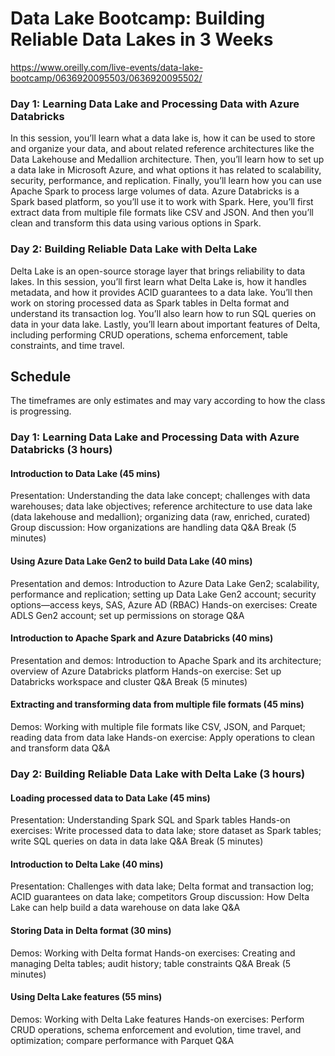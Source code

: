 # Data Lake Bootcamp: Building Reliable Data Lakes in 3 Weeks

https://www.oreilly.com/live-events/data-lake-bootcamp/0636920095503/0636920095502/

### Day 1: Learning Data Lake and Processing Data with Azure Databricks

In this session, you’ll learn what a data lake is, how it can be used to store and organize your data, and about related reference architectures like the Data Lakehouse and Medallion architecture. Then, you’ll learn how to set up a data lake in Microsoft Azure, and what options it has related to scalability, security, performance, and replication. Finally, you’ll learn how you can use Apache Spark to process large volumes of data. Azure Databricks is a Spark based platform, so you’ll use it to work with Spark. Here, you’ll first extract data from multiple file formats like CSV and JSON. And then you’ll clean and transform this data using various options in Spark.

### Day 2: Building Reliable Data Lake with Delta Lake

Delta Lake is an open-source storage layer that brings reliability to data lakes. In this session, you’ll first learn what Delta Lake is, how it handles metadata, and how it provides ACID guarantees to a data lake. You’ll then work on storing processed data as Spark tables in Delta format and understand its transaction log. You’ll also learn how to run SQL queries on data in your data lake. Lastly, you’ll learn about important features of Delta, including performing CRUD operations, schema enforcement, table constraints, and time travel. 

## Schedule
The timeframes are only estimates and may vary according to how the class is progressing.

### Day 1: Learning Data Lake and Processing Data with Azure Databricks (3 hours)

#### Introduction to Data Lake (45 mins)

Presentation: Understanding the data lake concept; challenges with data warehouses; data lake objectives; reference architecture to use data lake (data lakehouse and medallion); organizing data (raw, enriched, curated)
Group discussion: How organizations are handling data
Q&A
Break (5 minutes)

#### Using Azure Data Lake Gen2 to build Data Lake (40 mins)

Presentation and demos: Introduction to Azure Data Lake Gen2; scalability, performance and replication; setting up Data Lake Gen2 account; security options—access keys, SAS, Azure AD (RBAC)
Hands-on exercises: Create ADLS Gen2 account; set up permissions on storage
Q&A

#### Introduction to Apache Spark and Azure Databricks (40 mins)

Presentation and demos: Introduction to Apache Spark and its architecture; overview of Azure Databricks platform
Hands-on exercise: Set up Databricks workspace and cluster
Q&A
Break (5 minutes)

#### Extracting and transforming data from multiple file formats (45 mins)

Demos: Working with multiple file formats like CSV, JSON, and Parquet; reading data from data lake
Hands-on exercise: Apply operations to clean and transform data
Q&A

### Day 2: Building Reliable Data Lake with Delta Lake (3 hours)

#### Loading processed data to Data Lake (45 mins)

Presentation: Understanding Spark SQL and Spark tables
Hands-on exercises: Write processed data to data lake; store dataset as Spark tables; write SQL queries on data in data lake
Q&A
Break (5 minutes)

#### Introduction to Delta Lake (40 mins)

Presentation: Challenges with data lake; Delta format and transaction log; ACID guarantees on data lake; competitors
Group discussion: How Delta Lake can help build a data warehouse on data lake
Q&A

#### Storing Data in Delta format (30 mins)

Demos: Working with Delta format
Hands-on exercises: Creating and managing Delta tables; audit history; table constraints
Q&A
Break (5 minutes)

#### Using Delta Lake features (55 mins)

Demos: Working with Delta Lake features
Hands-on exercises: Perform CRUD operations, schema enforcement and evolution, time travel, and optimization; compare performance with Parquet
Q&A
